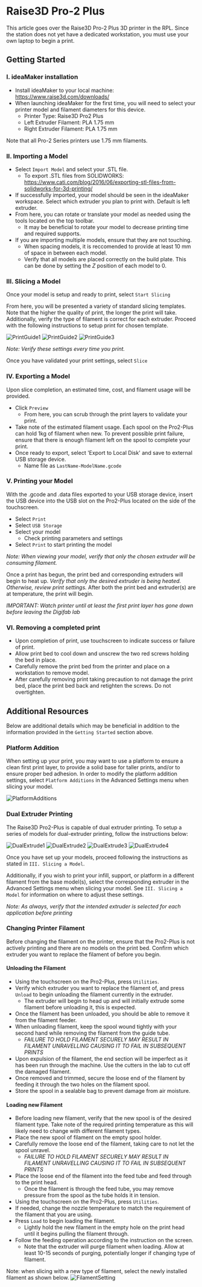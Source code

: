 # Raise3D Pro-2 Plus

This article goes over the Raise3D Pro-2 Plus 3D printer in the RPL. Since the station does not yet have a dedicated workstation, you must use your own laptop to begin a print.

## Getting Started

### I. ideaMaker installation

+ Install ideaMaker to your local machine: https://www.raise3d.com/downloads/
+ When launching ideaMaker for the first time, you will need to select your printer model and filament diameters for this device.
  - Printer Type: Raise3D Pro2 Plus
  - Left Extruder Filament: PLA 1.75 mm
  - Right Extruder Filament: PLA 1.75 mm

Note that all Pro-2 Series printers use 1.75 mm filaments.

### II. Importing a Model

+ Select `Import Model` and select your .STL file. 
  - To export .STL files from SOLIDWORKS: https://www.cati.com/blog/2016/06/exporting-stl-files-from-solidworks-for-3d-printing/
+ If successfully imported, your model should be seen in the ideaMaker workspace. Select which extruder you plan to print with. Default is left extruder. 
+ From here, you can rotate or translate your model as needed using the tools located on the top toolbar.
  - It may be beneficial to rotate your model to decrease printing time and required supports.
+ If you are importing multiple models, ensure that they are not touching.
  - When spacing models, it is reccomended to provide at least 10 mm of space in between each model.
  - Verify that all models are placed correctly on the build plate. This can be done by setting the *Z* position of each model to 0.

### III. Slicing a Model

Once your model is setup and ready to print, select `Start Slicing`

From here, you will be presented a variety of standard slicing templates. Note that the higher the quality of print, the longer the print will take. Additionally, verify the type of filament is correct for each extruder. Proceed with the following instructions to setup print for chosen template.

![PrintGuide1](https://user-images.githubusercontent.com/87148770/134209686-c060927a-1234-4537-8033-d27104fe2304.jpg)
![PrintGuide2](https://user-images.githubusercontent.com/87148770/134209697-2ea44c09-4b9a-4d44-a641-cf6eb73d6fc4.jpg)
![PrintGuide3](https://user-images.githubusercontent.com/87148770/134209699-617aeaa2-6555-40da-92c3-345d54362bce.jpg)


*Note: Verify these settings every time you print.*



Once you have validated your print settings, select `Slice`

### IV. Exporting a Model

Upon slice completion, an estimated time, cost, and filament usage will be provided.
+ Click `Preview`
  - From here, you can scrub through the print layers to validate your print.
+ Take note of the estimated filament usage. Each spool on the Pro2-Plus can hold 1kg of filament when new. To prevent possible print failure, ensure that there is enough filament left on the spool to complete your print.
+ Once ready to export, select 'Export to Local Disk' and save to external USB storage device.
  - Name file as `LastName-ModelName.gcode`

### V. Printing your Model

With the .gcode and .data files exported to your USB storage device, insert the USB device into the USB slot on the Pro2-Plus located on the side of the touchscreen.
+ Select `Print`
+ Select `USB Storage`
+ Select your model
  - Check printing parameters and settings
+ Select `Print` to start printing the model

*Note: When viewing your model, verify that only the chosen extruder will be consuming filament.*

Once a print has begun, the print bed and corresponding extruders will begin to heat up. *Verify that only the desired extruder is being heated. Otherwise, review print settings.*
After both the print bed and extruder(s) are at temperature, the print will begin. 

*IMPORTANT: Watch printer until at least the first print layer has gone down before leaving the Digifab lab*

### VI. Removing a completed print

+ Upon completion of print, use touchscreen to indicate success or failure of print.
+ Allow print bed to cool down and unscrew the two red screws holding the bed in place.
+ Carefully remove the print bed from the printer and place on a workstation to remove model.
+ After carefully removing print taking precaution to not damage the print bed, place the print bed back and retighten the screws. Do not overtighten.


## Additional Resources

Below are additional details which may be beneficial in addition to the information provided in the `Getting Started` section above.

### Platform Addition

When setting up your print, you may want to use a platform to ensure a clean first print layer, to provide a solid base for taller prints, and/or to ensure proper bed adhesion. In order to modify the platform addition settings, select `Platform Additions` in the Advanced Settings menu when slicing your model.

![PlatformAdditions](https://user-images.githubusercontent.com/87148770/134209618-1f79026e-d506-4398-8cf4-ffeb83d88d14.jpg)


### Dual Extruder Printing

The Raise3D Pro2-Plus is capable of dual extruder printing. To setup a series of models for dual-extruder printing, follow the instructions below:

![DualExtrude1](https://user-images.githubusercontent.com/87148770/134209544-8c6ddaba-d701-4a97-9d0d-b311a53b9598.jpg)
![DualExtrude2](https://user-images.githubusercontent.com/87148770/134209559-34f16259-77ff-427b-beee-27ebd34b71ca.jpg)
![DualExtrude3](https://user-images.githubusercontent.com/87148770/134209568-3f73712f-e20b-451f-84ce-00eee745e36d.jpg)
![DualExtrude4](https://user-images.githubusercontent.com/87148770/134209571-15fb3e29-a92e-485f-9163-f2dfc1c27257.jpg)

Once you have set up your models, proceed following the instructions as stated in `III. Slicing a Model`.

Additionally, if you wish to print your infill, support, or platform in a different filament from the base model(s), select the corresponding extruder in the Advanced Settings menu when slicing your model. See `III. Slicing a Model` for information on where to adjust these settings.

*Note: As always, verify that the intended extruder is selected for each application before printing*

### Changing Printer Filament

Before changing the filament on the printer, ensure that the Pro2-Plus is not actively printing and there are no models on the print bed. Confirm which extruder you want to replace the filament of before you begin.

#### Unloading the Filament

+ Using the touchscreen on the Pro2-Plus, press `Utilities`.
+ Verify which extruder you want to replace the filament of, and press `Unload` to begin unloading the filament currently in the extruder.
  - The extruder will begin to head up and will initially extrude some filament before unloading it, this is expected.
+ Once the filament has been unloaded, you should be able to remove it from the filament feeder. 
+ When unloading filament, keep the spool wound tightly with your second hand while removing the filament from the guide tube.
  - *FAILURE TO HOLD FILAMENT SECURELY MAY RESULT IN FILAMENT UNRAVELLING CAUSING IT TO FAIL IN SUBSEQUENT PRINTS*
+ Upon expulsion of the filament, the end section will be imperfect as it has been run through the machine. Use the cutters in the lab to cut off the damaged filament.
+ Once removed and trimmed, secure the loose end of the filament by feeding it through the two holes on the filament spool.
+ Store the spool in a sealable bag to prevent damage from air moisture.

#### Loading new Filament

+ Before loading new filament, verify that the new spool is of the desired filament type. Take note of the required printing temperature as this will likely need to change with different filament types.
+ Place the new spool of filament on the empty spool holder.
+ Carefully remove the loose end of the filament, taking care to not let the spool unravel.
  - *FAILURE TO HOLD FILAMENT SECURELY MAY RESULT IN FILAMENT UNRAVELLING CAUSING IT TO FAIL IN SUBSEQUENT PRINTS*
+ Place the loose end of the filament into the feed tube and feed through to the print head.
  - Once the filament is through the feed tube, you may remove pressure from the spool as the tube holds it in tension.
+ Using the touchscreen on the Pro2-Plus, press `Utilities`.
+ If needed, change the nozzle temperature to match the requirement of the filament that you are using.
+ Press `Load` to begin loading the filament.
  - Lightly hold the new filament in the empty hole on the print head until it begins pulling the filament through.
+ Follow the feeding operation according to the instruction on the screen.
  - Note that the extruder will purge filament when loading. Allow at least 10-15 seconds of purging, potentially longer if changing type of filament.

Note: when slicing with a new type of filament, select the newly installed filament as shown below.
![FilamentSetting](https://user-images.githubusercontent.com/87148770/134211027-8d18bb89-304f-417a-8428-cdb25fef3c40.jpg)

